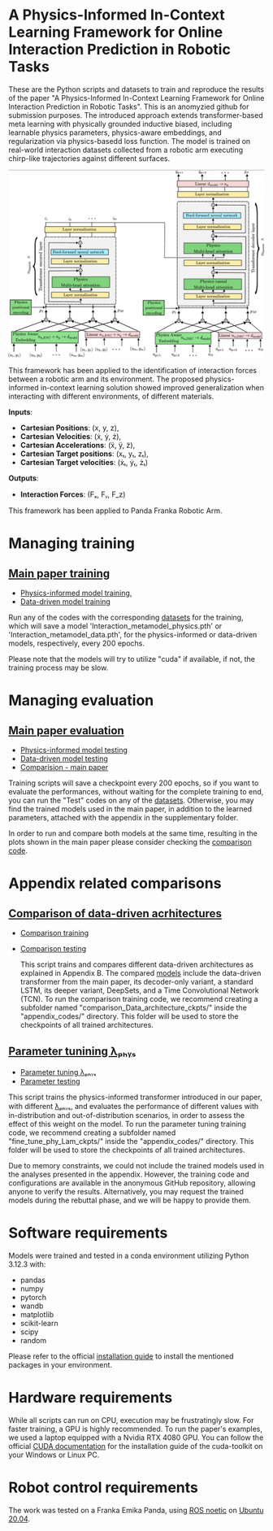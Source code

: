 # A Physics-Informed In-Context Learning Framework for Online Interaction Prediction in Robotic Tasks

These are the Python scripts and datasets to train and reproduce the results of the paper "A Physics-Informed In-Context Learning Framework for Online Interaction Prediction in Robotic Tasks". This is an anomyzied github for submission purposes. The introduced approach extends transformer-based meta learning with physically grounded inductive biased, including learnable physics parameters, physics-aware embeddings, and regularization via physics-basedd loss function. The model is trained on real-world interaction datasets collected from a robotic arm executing chirp-like trajectories against different surfaces.

![Figure 1: System architecture diagram](Images/model_scheme.png)

This framework has been applied to the identification of interaction forces between a robotic arm and its environment. The proposed physics-informed in-context learning solution showed improved generalization when interacting with different environments, of different materials.

**Inputs**:


  - **Cartesian Positions**: (x, y, z),
  - **Cartesian Velocities**: (ẋ, ẏ, ż),
  - **Cartesian Accelerations**: (ẍ, ÿ, z̈),
  - **Cartesian Target positions**: (xₜ, yₜ, zₜ),
  - **Cartesian Target velocities**: (ẋₜ, ẏₜ, żₜ)

**Outputs**:


  - **Interaction Forces**: (Fₓ, Fᵧ, F_z)


This framework has been applied to Panda Franka Robotic Arm.

# Managing training

## [Main paper training](./main_paper_codes/)


  - [Physics-informed model training](./main_paper_codes/InteractionMetaModel_Physics_train.py),
  - [Data-driven model training](./main_paper_codes/InteractionMetaModel_Data_train.py)


Run any of the codes with the corresponding [datasets](./Datasets/) for the training, which will save a model 'Interaction_metamodel_physics.pth' or 'Interaction_metamodel_data.pth', for the physics-informed or data-driven models, respectively, every 200 epochs. 

Please note that the models will try to utilize "cuda" if available, if not, the training process may be slow.

# Managing evaluation

## [Main paper evaluation](./main_paper_codes/)

- [Physics-informed model testing](./main_paper_codes/Test_interactionModel_Physics.py)
- [Data-driven model testing](./main_paper_codes/Test_interactionModel_Physics.py)
- [Comparision - main paper](./main_paper_codes/Test_interactionModel_Both.py)

Training scripts will save a checkpoint every 200 epochs, so if you want to evaluate the performances, without waiting for the complete training to end, you can run the "Test" codes on any of the [datasets](./Datasets/). Otherwise, you may find the trained models used in the main paper, in addition to the learned parameters, attached with the appendix in the supplementary folder.

In order to run and compare both models at the same time, resulting in the plots shown in the main paper please consider checking the [comparison code](./main_paper_codes/Test_interactionModel_Both.py).

# Appendix related comparisons

## [Comparison of data-driven acrhitectures](./appendix_codes)

- [Comparison training](./appendix_codes/InteractionMetaModel_Data_train_comparison_architecture.py)
- [Comparison testing](./appendix_codes/Test_interactionModel_comparison_Data_architecture.py)

  This script trains and compares different data-driven architectures as explained in Appendix B. The compared [models](./appendix_codes/DataDriven_interaction_model.py) include the data-driven transformer from the main paper, its decoder-only variant, a standard LSTM, its deeper variant, DeepSets, and a Time Convolutional Network (TCN). To run the comparison training code, we recommend creating a subfolder named "comparison_Data_architecture_ckpts/" inside the "appendix_codes/" directory. This folder will be used to store the checkpoints of all trained architectures.


## [Parameter tunining λₚₕᵧₛ](./appendix_codes)

- [Parameter tuning λₚₕᵧₛ](./appendix_codes/InteractionMetaModel_Physics_train_old_fine_tune_lam.py)
- [Parameter testing](appendix_codes/Test_interactionModel_fine_tune_Phy_Lam.py)

This script trains the physics-informed transformer introduced in our paper, with different [λₚₕᵧₛ](./appendix_codes/PITransformer_interaction_model.py), and evaluates the performance of different values with in-distribution and out-of-distribution scenarios, in order to assess the effect of this weight on the model. To run the parameter tuning training code, we recommend creating a subfolder named "fine_tune_phy_Lam_ckpts/" inside the "appendix_codes/" directory. This folder will be used to store the checkpoints of all trained architectures.

Due to memory constraints, we could not include the trained models used in the analyses presented in the appendix. However, the training code and configurations are available in the anonymous GitHub repository, allowing anyone to verify the results. Alternatively, you may request the trained models during the rebuttal phase, and we will be happy to provide them.

# Software requirements

Models were trained and tested in a conda environment utilizing Python 3.12.3 with:

- pandas
- numpy
- pytorch
- wandb
- matplotlib
- scikit-learn
- scipy
- random

Please refer to the official [installation guide](https://www.anaconda.com/docs/tools/working-with-conda/packages/install-packages) to install the mentioned packages in your environment.

# Hardware requirements

While all scripts can run on CPU, execution may be frustratingly slow. For faster training, a GPU is highly recommended. To run the paper's examples, we used a laptop equipped with a Nvidia RTX 4080 GPU.
You can follow the official [CUDA documentation](https://docs.nvidia.com/cuda/index.html) for the installation guide of the cuda-toolkit on your Windows or Linux PC. 

# Robot control requirements

The work was tested on a Franka Emika Panda, using [ROS noetic](https://wiki.ros.org/noetic) on [Ubuntu 20.04](https://wiki.ubuntu.com/FocalFossa/ReleaseNotes).




